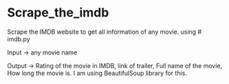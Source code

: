 # Scrape_the_imdb
Scrape the IMDB website to get all information of any movie.
using # imdb.py

Input -> any movie name

Output -> Rating of the movie in IMDB, link of trailer, Full name of the movie, How long the movie is.
I am using BeautifulSoup library for this.
